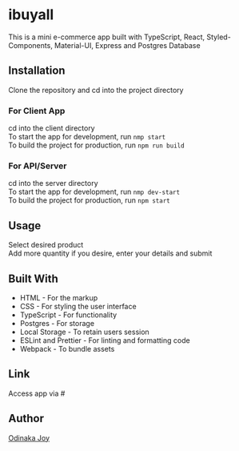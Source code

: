 # ibuyall
This is a mini e-commerce app built with TypeScript, React, Styled-Components, Material-UI, Express and Postgres Database

## Installation  
Clone the repository and cd into the project directory  
### For Client App  
cd into the client directory  
To start the app for development, run `nmp start`  
To build the project for production, run `npm run build`  
### For API/Server
cd into the server directory  
To start the app for development, run `nmp dev-start`  
To build the project for production, run `npm start`  

## Usage
Select desired product  
Add more quantity if you desire, enter your details and submit  

## Built With
* HTML - For the markup
* CSS - For styling the user interface
* TypeScript - For functionality
* Postgres - For storage
* Local Storage - To retain users session
* ESLint and Prettier - For linting and formatting code
* Webpack - To bundle assets

## Link
Access app via #

## Author
[Odinaka Joy](https://odinakajoy.com)
